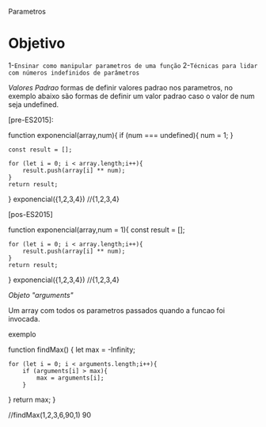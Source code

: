 Parametros
# Objetivo

1-`Ensinar como manipular parametros de uma função`
2-`Técnicas para lidar com números indefinidos de parâmetros`


*Valores Padrao*
formas de definir valores padrao nos parametros, no exemplo abaixo são formas de definir um valor padrao caso o valor de num seja undefined.

[pre-ES2015]:

function exponencial(array,num){
    if (num === undefined){
        num = 1;
    }

    const result = [];

    for (let i = 0; i < array.length;i++){
        result.push(array[i] ** num);
    }
    return result;
}
exponencial({1,2,3,4})
//{1,2,3,4}

[pos-ES2015]

function exponencial(array,num = 1){
   const result = [];

    for (let i = 0; i < array.length;i++){
        result.push(array[i] ** num);
    }
    return result;
}
exponencial({1,2,3,4})
//{1,2,3,4}



*Objeto "arguments"*

Um array com todos os parametros passados quando a funcao foi invocada.

exemplo

function findMax() {
    let max = -Infinity;

    for (let i = 0; i < arguments.length;i++){
        if (arguments[i] > max){
            max = arguments[i];
        }
   }
   return max;
}

//findMax(1,2,3,6,90,1)
90 

